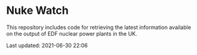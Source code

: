 # Nuke Watch

This repository includes code for retrieving the latest information available on the output of EDF nuclear power plants in the UK.

Last updated: 2021-06-30 22:06